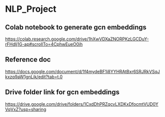 # NLP_Project
## Colab notebook to generate gcn embeddings
https://colab.research.google.com/drive/1hXwVDXaZNORPKzLGCDuY-rFHdlj1G-ap#scrollTo=4CphwEueO0ih

## Reference doc
https://docs.google.com/document/d/1f4mydeBF1i8YYHRAtBxr6SRJRkVSqJkxzq9aW1gnLik/edit?tab=t.0

## Drive folder link for gcn embeddings
https://drive.google.com/drive/folders/1CxdDhPRZqcvLXDKxDfocmtVUD0YVqVxZ?usp=sharing


